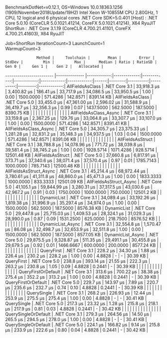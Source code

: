 
BenchmarkDotNet=v0.12.1, OS=Windows 10.0.18363.1256 (1909/November2018Update/19H2)
Intel Xeon W-10855M CPU 2.80GHz, 1 CPU, 12 logical and 6 physical cores
.NET Core SDK=5.0.401
  [Host]   : .NET Core 5.0.10 (CoreCLR 5.0.1021.41214, CoreFX 5.0.1021.41214), X64 RyuJIT
  ShortRun : .NET Core 3.1.19 (CoreCLR 4.700.21.41101, CoreFX 4.700.21.41603), X64 RyuJIT

Job=ShortRun  IterationCount=3  LaunchCount=1  
WarmupCount=3  

                  Method |     Toolchain |        Mean |        Error |      StdDev |         Min |         Max |      Median | Ratio | RatioSD |     Gen 0 |     Gen 1 |    Gen 2 |   Allocated |
------------------------ |-------------- |------------:|-------------:|------------:|------------:|------------:|------------:|------:|--------:|----------:|----------:|---------:|------------:|
        AllFieldsAsClass | .NET Core 3.1 | 33,918.3 μs |  3,400.82 μs |   186.41 μs | 33,717.9 μs | 34,086.5 μs | 33,950.5 μs |  1.00 |    0.00 | 1500.0000 |  571.4286 | 142.8571 |  8391.14 KB |
        AllFieldsAsClass | .NET Core 5.0 | 33,455.0 μs | 47,361.00 μs | 2,596.02 μs | 31,588.9 μs | 36,419.7 μs | 32,356.3 μs |  0.99 |    0.07 | 1437.5000 |  562.5000 | 187.5000 |  8390.75 KB |
                         |               |             |              |             |             |             |             |       |         |           |           |          |             |
  AllFieldsAsClass_Async | .NET Core 3.1 | 33,159.8 μs |  2,367.25 μs |   129.76 μs | 33,064.8 μs | 33,307.7 μs | 33,107.0 μs |  1.00 |    0.00 | 1500.0000 |  571.4286 | 142.8571 |  8391.41 KB |
  AllFieldsAsClass_Async | .NET Core 5.0 | 34,305.7 μs | 23,375.33 μs | 1,281.28 μs | 32,831.2 μs | 35,148.3 μs | 34,937.5 μs |  1.03 |    0.04 | 1500.0000 |  571.4286 | 142.8571 |  8391.06 KB |
                         |               |             |              |             |             |             |             |       |         |           |           |          |             |
       AllFieldsAsStruct | .NET Core 3.1 | 38,788.8 μs | 14,078.96 μs |   771.72 μs | 38,039.8 μs | 39,581.4 μs | 38,745.2 μs |  1.00 |    0.00 | 1928.5714 | 1071.4286 | 928.5714 | 12501.48 KB |
       AllFieldsAsStruct | .NET Core 5.0 | 37,660.8 μs |  6,817.91 μs |   373.71 μs | 37,340.6 μs | 38,071.4 μs | 37,570.4 μs |  0.97 |    0.01 | 1785.7143 | 1000.0000 | 785.7143 | 12500.48 KB |
                         |               |             |              |             |             |             |             |       |         |           |           |          |             |
 AllFieldsAsStruct_Async | .NET Core 3.1 | 45,214.4 μs | 68,972.44 μs | 3,780.61 μs | 41,311.8 μs | 48,860.0 μs | 45,471.3 μs |  1.00 |    0.00 | 1833.3333 | 1000.0000 | 833.3333 | 12501.09 KB |
 AllFieldsAsStruct_Async | .NET Core 5.0 | 41,105.1 μs | 59,844.99 μs | 3,280.31 μs | 37,317.5 μs | 43,030.6 μs | 42,967.2 μs |  0.91 |    0.03 | 1750.0000 | 1000.0000 | 750.0000 |  12501.2 KB |
                         |               |             |              |             |             |             |             |       |         |           |           |          |             |
             DynamicList | .NET Core 3.1 | 34,089.4 μs | 33,192.26 μs | 1,819.38 μs | 31,996.9 μs | 35,297.4 μs | 34,974.0 μs |  1.00 |    0.00 | 1500.0000 |  562.5000 | 187.5000 |  8576.38 KB |
             DynamicList | .NET Core 5.0 | 29,447.8 μs | 25,715.03 μs | 1,409.53 μs | 28,324.1 μs | 31,029.3 μs | 28,990.0 μs |  0.87 |    0.09 | 1531.2500 |  625.0000 | 218.7500 |  8576.52 KB |
                         |               |             |              |             |             |             |             |       |         |           |           |          |             |
       DynamicList_Async | .NET Core 3.1 | 32,554.8 μs |  1,570.47 μs |    86.08 μs | 32,498.7 μs | 32,653.9 μs | 32,511.8 μs |  1.00 |    0.00 | 1500.0000 |  562.5000 | 187.5000 |  8577.05 KB |
       DynamicList_Async | .NET Core 5.0 | 29,875.5 μs |  9,328.87 μs |   511.35 μs | 29,491.1 μs | 30,455.8 μs | 29,679.5 μs |  0.92 |    0.01 | 1466.6667 |  600.0000 | 200.0000 |  8577.24 KB |
                         |               |             |              |             |             |             |             |       |         |           |           |          |             |
              QueryFirst | .NET Core 3.1 |    228.2 μs |     34.30 μs |     1.88 μs |    226.4 μs |    230.2 μs |    228.2 μs |  1.00 |    0.00 |    4.8828 |         - |        - |    30.39 KB |
              QueryFirst | .NET Core 5.0 |    238.8 μs |    393.14 μs |    21.55 μs |    222.3 μs |    263.2 μs |    230.8 μs |  1.05 |    0.09 |    4.8828 |    0.2441 |        - |    30.39 KB |
                         |               |             |              |             |             |             |             |       |         |           |           |          |             |
     QueryFirstOrDefault | .NET Core 3.1 |    313.6 μs |    700.22 μs |    38.38 μs |    275.4 μs |    352.2 μs |    313.2 μs |  1.00 |    0.00 |    4.8828 |    0.2441 |        - |    30.39 KB |
     QueryFirstOrDefault | .NET Core 5.0 |    229.7 μs |    143.97 μs |     7.89 μs |    220.7 μs |    235.6 μs |    232.7 μs |  0.74 |    0.10 |    4.8828 |    0.2441 |        - |    30.39 KB |
                         |               |             |              |             |             |             |             |       |         |           |           |          |             |
             QuerySingle | .NET Core 3.1 |    268.2 μs |    226.93 μs |    12.44 μs |    253.9 μs |    275.5 μs |    275.4 μs |  1.00 |    0.00 |    4.8828 |         - |        - |    30.41 KB |
             QuerySingle | .NET Core 5.0 |    217.3 μs |     23.32 μs |     1.28 μs |    215.8 μs |    218.1 μs |    217.9 μs |  0.81 |    0.03 |    4.8828 |    0.2441 |        - |    30.42 KB |
                         |               |             |              |             |             |             |             |       |         |           |           |          |             |
    QuerySingleOrDefault | .NET Core 3.1 |    279.3 μs |    264.56 μs |    14.50 μs |    265.5 μs |    294.5 μs |    278.0 μs |  1.00 |    0.00 |    4.8828 |         - |        - |    30.41 KB |
    QuerySingleOrDefault | .NET Core 5.0 |    224.1 μs |    166.82 μs |     9.14 μs |    215.8 μs |    233.9 μs |    222.6 μs |  0.80 |    0.04 |    4.8828 |    0.2441 |        - |    30.42 KB |
